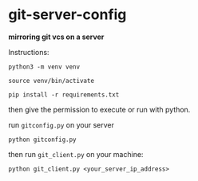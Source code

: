 # git-server-config

**mirroring git vcs on a server**

Instructions:

`python3 -m venv venv`

`source venv/bin/activate`

`pip install -r requirements.txt`

then give the permission to execute or run with python.

run `gitconfig.py` on your server

`python gitconfig.py`

then run `git_client.py` on your machine:

`python git_client.py <your_server_ip_address>`
